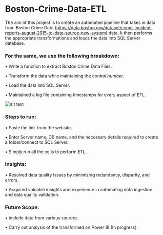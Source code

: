 # Boston-Crime-Data-ETL

The aim of this project is to create an automated pipeline that takes in data from Boston Crime Data (https://data.boston.gov/dataset/crime-incident-reports-august-2015-to-date-source-new-system) data. It then performs the appropriate transformations and loads the data into SQL Server database.

### For the same, we use the following breakdown:

• Write a function to extract Boston Crime Data Files.

• Transform the data while maintaining the *control number*.

• Load the data into SQL Server.

• Maintained a log file containing timestamps for every aspect of ETL.

![alt text](https://panoply.io/uploads/etl-1.png)

### Steps to run:

• Paste the link from the website.

• Enter Server name, DB name, and the necessary details required to create a folder/connect to SQL Server.

• Simply run all the cells to perform ETL.


### Insights:

• Resolved data quality issues by minimizing redundancy, disparity, and errors.

• Acquired valuable insights and experience in automating data ingestion and data quality validation.

### Future Scope:

• Include data from various sources.

• Carry out analysis of the transformed on Power BI (In progress).
